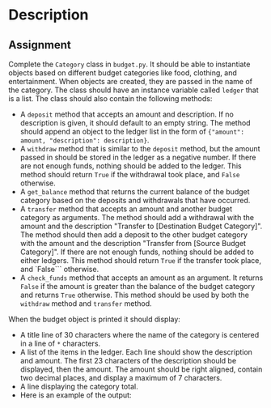 # Description
## Assignment
Complete the ```Category``` class in ```budget.py```. It should be able to instantiate objects based on different budget categories like food, clothing, and entertainment. When objects are created, they are passed in the name of the category. The class should have an instance variable called ```ledger``` that is a list. The class should also contain the following methods:

- A ```deposit``` method that accepts an amount and description. If no description is given, it should default to an empty string. The method should append an object to the ledger list in the form of ```{"amount": amount, "description": description}```.
- A ```withdraw``` method that is similar to the ```deposit``` method, but the amount passed in should be stored in the ledger as a negative number. If there are not enough funds, nothing should be added to the ledger. This method should return ```True``` if the withdrawal took place, and ```False``` otherwise.
- A ```get_balance``` method that returns the current balance of the budget category based on the deposits and withdrawals that have occurred.
- A ```transfer``` method that accepts an amount and another budget category as arguments. The method should add a withdrawal with the amount and the description "Transfer to [Destination Budget Category]". The method should then add a deposit to the other budget category with the amount and the description "Transfer from [Source Budget Category]". If there are not enough funds, nothing should be added to either ledgers. This method should return ```True``` if the transfer took place, and `False``` otherwise.
- A ```check_funds``` method that accepts an amount as an argument. It returns ```False``` if the amount is greater than the balance of the budget category and returns ```True``` otherwise. This method should be used by both the ```withdraw``` method and ```transfer``` method.

When the budget object is printed it should display:

- A title line of 30 characters where the name of the category is centered in a line of ```*``` characters.
- A list of the items in the ledger. Each line should show the description and amount. The first 23 characters of the description should be displayed, then the amount. The amount should be right aligned, contain two decimal places, and display a maximum of 7 characters.
- A line displaying the category total.
- Here is an example of the output:
